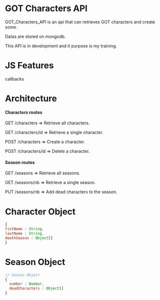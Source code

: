 # GOT Characters API

GOT_Characters_API is an api that can retrieves GOT characters and create some.

Datas are stored on mongodb.

This API is in development and it purpose is my training.

# JS Features
callbacks


# Architecture
#### Characters routes
GET /characters   => Retrieve all characters.

GET /characters/id => Retrieve a single character.

POST /characters => Create a character.

POST /characters/id => Delete a character.

#### Season routes
 GET /seasons => Retrieve all seasons.

 GET /seasons/nb => Retrieve a single season.

 PUT /seasons/nb => Add dead characters to the season.

# Character Object

```javascript
{
fistName : String,
lastName : String,
deathSeason : Object[]
}
```
# Season Object
```javascript
// Season Object
{
  number : Number,
  deadCharacters : Object[]
}
```
